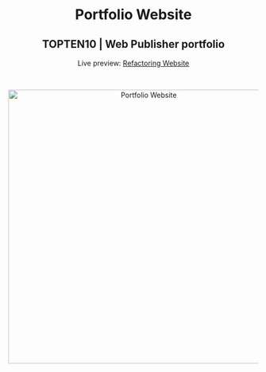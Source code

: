 <h1 align="center">Portfolio Website</h1>
<h2 align="center">TOPTEN10 | Web Publisher portfolio</h2>
<p align="center">Live preview: <a href="https://honble.github.io/topten">Refactoring Website</a></p><br>
<p align="center">
<img src="https://user-images.githubusercontent.com/71965197/180062766-cab687c2-b396-415a-8771-5cd86851df28.jpg" width="550" alt="Portfolio Website">
</p>
